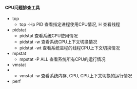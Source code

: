 #### CPU问题排查工具

* top
    - top -Hp PID 查看指定进程使用CPU情况, H 查看线程
* pidstat
    - pidstat     查看系统CPU使用情况
    - pidstat -w  查看系统CPU上下文切换情况
    - pidstat -wt 查看系统进程的线程CPU上下文切换情况
* mpstat
    - mpstat -P ALL 查看系统所有CPU的运行情况
* vmstat
*   - vmstat -w   查看系统内存, CPU, CPU上下文切换的运行情况
* perf